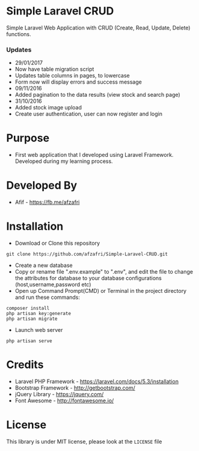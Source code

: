 # Simple Laravel CRUD
Simple Laravel Web Application with CRUD (Create, Read, Update, Delete) functions.

### Updates
- 29/01/2017
 - Now have table migration script
 - Updates table columns in pages, to lowercase
 - Form now will display errors and success message
- 09/11/2016
 - Added pagination to the data results (view stock and search page)
- 31/10/2016
 - Added stock image upload
 - Create user authentication, user can now register and login

# Purpose
- First web application that I developed using Laravel Framework. Developed during my learning process.

# Developed By
- Afif - https://fb.me/afzafri

# Installation
- Download or Clone this repository
```
git clone https://github.com/afzafri/Simple-Laravel-CRUD.git
```
- Create a new database
- Copy or rename file ".env.example" to ".env", and edit the file to change the attributes for database to your database configurations (host,username,password etc)
-  Open up Command Prompt(CMD) or Terminal in the project directory and run these commands:
```
composer install
php artisan key:generate
php artisan migrate
```
- Launch web server
```
php artisan serve
```

# Credits
- Laravel PHP Framework - https://laravel.com/docs/5.3/installation
- Bootstrap Framework - http://getbootstrap.com/
- jQuery Library - https://jquery.com/
- Font Awesome - http://fontawesome.io/

# License
This library is under MIT license, please look at the `LICENSE` file
